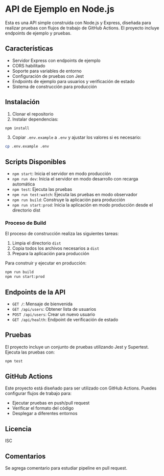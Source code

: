 # API de Ejemplo en Node.js

Esta es una API simple construida con Node.js y Express, diseñada para realizar pruebas con flujos de trabajo de GitHub Actions. El proyecto incluye endpoints de ejemplo y pruebas.

## Características

- Servidor Express con endpoints de ejemplo
- CORS habilitado
- Soporte para variables de entorno
- Configuración de pruebas con Jest
- Endpoints de ejemplo para usuarios y verificación de estado
- Sistema de construcción para producción

## Instalación

1. Clonar el repositorio
2. Instalar dependencias:
```bash
npm install
```
3. Copiar `.env.example` a `.env` y ajustar los valores si es necesario:
```bash
cp .env.example .env
```

## Scripts Disponibles

- `npm start`: Inicia el servidor en modo producción
- `npm run dev`: Inicia el servidor en modo desarrollo con recarga automática
- `npm test`: Ejecuta las pruebas
- `npm run test:watch`: Ejecuta las pruebas en modo observador
- `npm run build`: Construye la aplicación para producción
- `npm run start:prod`: Inicia la aplicación en modo producción desde el directorio dist

### Proceso de Build

El proceso de construcción realiza las siguientes tareas:
1. Limpia el directorio `dist`
2. Copia todos los archivos necesarios a `dist`
3. Prepara la aplicación para producción

Para construir y ejecutar en producción:
```bash
npm run build
npm run start:prod
```

## Endpoints de la API

- `GET /`: Mensaje de bienvenida
- `GET /api/users`: Obtener lista de usuarios
- `POST /api/users`: Crear un nuevo usuario
- `GET /api/health`: Endpoint de verificación de estado

## Pruebas

El proyecto incluye un conjunto de pruebas utilizando Jest y Supertest. Ejecuta las pruebas con:

```bash
npm test
```

## GitHub Actions

Este proyecto está diseñado para ser utilizado con GitHub Actions. Puedes configurar flujos de trabajo para:

- Ejecutar pruebas en push/pull request
- Verificar el formato del código
- Desplegar a diferentes entornos

## Licencia

ISC 

## Comentarios

Se agrega comentario para estudiar pipeline en pull request.
